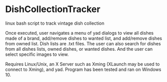 # DishCollectionTracker
linux bash script to track vintage dish collection

Once executed, user navigates a menu of yad dialogs to view all dishes made of a brand, add/remove dishes to wanted list, and add/remove dishes from owned list. Dish lists are .txt files. The user can also search for dishes from all dishes lists, owned dishes, or wanted dishes. And the user can select specific images to view.

Requires Linux/Unix, an X Server such as Xming (XLaunch may be used to connect to Xming), and yad. Program has been tested and ran on Windows 10.
